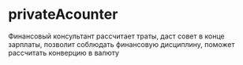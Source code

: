 # privateAcounter
Финансовый консультант рассчитает траты, даст совет в конце зарплаты, позволит соблюдать финансовую дисциплину, поможет рассчитать конверцию в валюту
